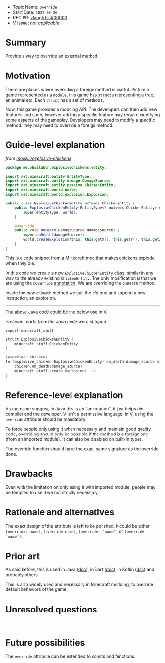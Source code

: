 - Topic Name: `override`
- Start Date: `2022-06-26`
- RFC PR: [vlang/rfcs#00000](https://github.com/vlang/rfcs/pull/25)
- V Issue: *not applicable*

# Summary

Provide a way to override an external method.

# Motivation

There are places where overriding a foreign method is useful.
Picture a game represented as a `module`, this game has `struct`s representing a tree, an animal etc. Each `struct` has a set of methods.

Now, this game provides a modding API. The developers can then add new features and such, however adding a specific feature may require modifying some aspects of the gameplay. Developers may need to modify a specific method: they may need to override a foreign method.

# Guide-level explanation

*from [mooziii/explosive-chickens](https://github.com/mooziii/explosive-chickens/blob/main/src/main/java/me/obsilabor/explosivechickens/entity/ExplosiveChickenEntity.java)*
```java
package me.obsilabor.explosivechickens.entity;

import net.minecraft.entity.EntityType;
import net.minecraft.entity.damage.DamageSource;
import net.minecraft.entity.passive.ChickenEntity;
import net.minecraft.world.World;
import net.minecraft.world.explosion.Explosion;

public class ExplosiveChickenEntity extends ChickenEntity {
    public ExplosiveChickenEntity(EntityType<? extends ChickenEntity> entityType, World world) {
        super(entityType, world);
    }

    @Override
    public void onDeath(DamageSource damageSource) {
        super.onDeath(damageSource);
        world.createExplosion(this, this.getX(), this.getY(), this.getZ(), 3.5F, Explosion.DestructionType.BREAK);
    }
}
```

This is a code snippet from a [Minecraft](https://en.wikipedia.org/wiki/Minecraft) mod that makes chickens explode when they die.

In this code we create a new `ExplosiveChickenEntity` class, similar in any way to the already existing `ChickenEntity`. The only modification is that we are using the `@Override` [annotation](https://en.wikipedia.org/wiki/Java_annotation). We are overriding the `onDeath` method.

Inside the *new* `onDeath` method we call the *old* one and append a new instruction, an explosion.

---

The above Java code could be the below one in V.

*irrelevant parts from the Java code were stripped*
```v
import minecraft_stuff

struct ExplosiveChickenEntity {
    minecraft_stuff.ChickenEntity
}

[override: chicken]
fn (explosive_chicken ExplosiveChickenEntity) on_death(damage_source minecraft_stuff.DamageSource) {
    chicken.on_death(damage_source)
    minecraft_stuff.create_explosion(...)
}
```

# Reference-level explanation

As the name suggest, in Java this is an "annotation", it just helps the compiler and the developer. V isn't a permissive language, in V, using the `override` attribute should be mandatory.

To force people only using it when necessary and maintain good quality code, overriding should only be possible if the method is a foreign one (from an imported module). It can also be disabled on built-in types.

The override function should have the exact same signature as the override done.

# Drawbacks

Even with the limitation on only using it with imported module, people may be tempted to use it we not strictly necessary.

# Rationale and alternatives

The exact design of the attribute is left to be polished, it could be either `[override: name]`, `[override name]`, `[override: "name"]` or `[override "name"]`.

# Prior art

As said before, this is used in Java ([doc](https://www.geeksforgeeks.org/the-override-annotation-in-java/)), in Dart ([doc](https://dart.dev/guides/language/type-system#use-sound-parameter-types-when-overriding-methods)), in Kotlin ([doc](https://www.geeksforgeeks.org/overriding-rules-in-kotlin/)) and probably others.

This is also widely used and necessary in Minecraft modding, to override default behaviors of the game.

# Unresolved questions

\-

# Future possibilities

The `override` attribute can be extended to consts and functions.


